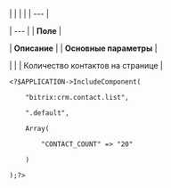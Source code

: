 |  |  |  |
| --- |

| --- |
| **Поле** |

| **Описание** |
| **Основные параметры** |

| |
| Количество контактов на странице |

```
<?$APPLICATION->IncludeComponent(

	"bitrix:crm.contact.list",

	".default",

	Array(

		"CONTACT_COUNT" => "20"

	)

);?>


```